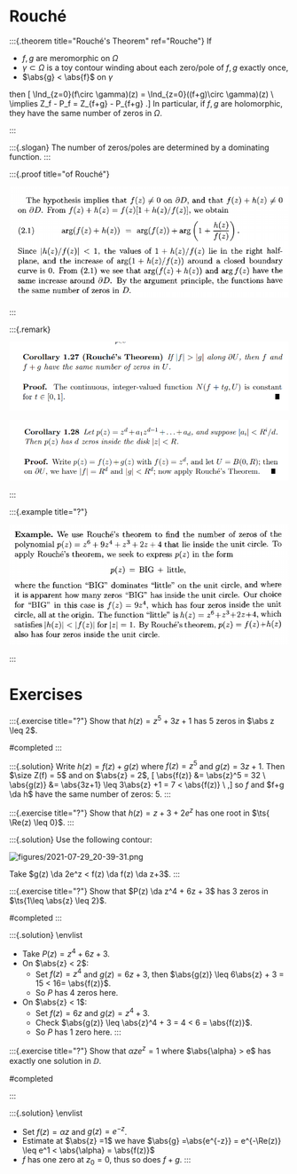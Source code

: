 # Rouché 

:::{.theorem title="Rouché's Theorem" ref="Rouche"}
If

- $f, g$ are meromorphic on $\Omega$
- $\gamma \subset \Omega$ is a toy contour winding about each zero/pole of $f, g$ exactly once,
- $\abs{g} < \abs{f}$ on $\gamma$

then
\[
\Ind_{z=0}(f\circ \gamma)(z) = \Ind_{z=0}((f+g)\circ \gamma)(z) \\
\implies Z_f - P_f = Z_{f+g} - P_{f+g}
.\]
In particular, if $f, g$ are holomorphic, they have the same number of zeros in $\Omega$.

:::

:::{.slogan}
The number of zeros/poles are determined by a dominating function.
:::

:::{.proof title="of Rouché"}

![](figures/2021-12-10_22-23-58.png)

:::

:::{.remark}

![30_Complex Analysis/figures/2021-10-29_01-39-19.png](30_Complex%20Analysis/figures/2021-10-29_01-39-19.png)

![30_Complex Analysis/figures/2021-10-29_01-39-43.png](30_Complex%20Analysis/figures/2021-10-29_01-39-43.png)

:::

:::{.example title="?"}

![](figures/2021-12-10_18-00-35.png)

:::

# Exercises

:::{.exercise title="?"}
Show that $h(z) =z^5 + 3z + 1$ has 5 zeros in $\abs z \leq 2$.

#completed
:::

:::{.solution}
Write $h(z) = f(z) + g(z)$ where $f(z) = z^5$ and $g(z) = 3z+1$.
Then $\size Z(f) = 5$ and on $\abs{z} = 2$,
\[
\abs{f(z)} &= \abs{z}^5 = 32 \\
\abs{g(z)} &= \abs{3z+1} \leq 3\abs{z} +1 = 7 < \abs{f(z)} \\
,\]
so $f$ and $f+g \da h$ have the same number of zeros: 5.
:::

:::{.exercise title="?"}
Show that $h(z) = z + 3 + 2e^z$ has one root in $\ts{ \Re(z) \leq 0}$.
:::

:::{.solution}
Use the following contour:


![figures/2021-07-29_20-39-31.png](figures/2021-07-29_20-39-31.png)

Take $g(z) \da 2e^z < f(z) \da f(z) \da z+3$.
:::

:::{.exercise title="?"}
Show that $P(z) \da z^4 + 6z + 3$ has 3 zeros in $\ts{1\leq \abs{z} \leq 2}$.

#completed
:::

:::{.solution}
\envlist

- Take $P(z) = z^4 + 6z + 3$.
- On $\abs{z} < 2$:
  - Set $f(z) = z^4$ and $g(z) = 6z + 3$, then $\abs{g(z)} \leq 6\abs{z} + 3 = 15 < 16= \abs{f(z)}$.
  - So $P$ has 4 zeros here.
- On $\abs{z} < 1$:
  - Set $f(z) = 6z$ and $g(z) = z^4 + 3$.
  - Check $\abs{g(z)} \leq \abs{z}^4 + 3 = 4 < 6 = \abs{f(z)}$.
  - So $P$ has 1 zero here.
:::

:::{.exercise title="?"}
Show that $\alpha z e^z = 1$ where $\abs{\alpha} > e$ has exactly one solution in $\DD$.

#completed

:::

:::{.solution}
\envlist 

- Set $f(z) = \alpha z$ and $g(z) = e^{-z}$.
- Estimate at $\abs{z} =1$ we have $\abs{g} =\abs{e^{-z}} = e^{-\Re(z)} \leq e^1 < \abs{\alpha} = \abs{f(z)}$
- $f$ has one zero at $z_0 = 0$, thus so does $f+g$.
:::
